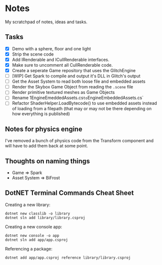 # Notes

My scratchpad of notes, ideas and tasks.

## Tasks

- [x] Demo with a sphere, floor and one light
- [x] Strip the scene code
- [x] Add IRenderable and ICullRenderable interfaces. 
- [x] Make sure to uncomment all CullRenderable code.
- [x] Create a seperate Game repository that uses the GlitchEngine
- [ ] [WIP] Get Spark to compile and output it's DLL in Glitch's output
- [ ] Get the Asset System to read both loose file and embedded assets
- [ ] Render the Skybox Game Object from reading the `.scene` file
- [ ] Render primitive textured meshes as Game Objects
- [ ] Rename 1EngineEmeddedAssets.cs` to `EngineEmbeddedAssets.cs`
- [ ] Refactor ShaderHelper.LoadBytecode() to use embedded assets instead of loading from a filepath (that may or may not be there depending on how everything is published)  

## Notes for physics engine

I've removed a bunch of physics code from the Transform component and will have to add them back at some point.

## Thoughts on naming things

- Game => Spark
- Asset System => BiFrost

## DotNET Terminal Commands Cheat Sheet

Creating a new library:

```
dotnet new classlib -o library
dotnet sln add library/library.csproj
```

Creating a new console app:

```
dotnet new console -o app
dotnet sln add app/app.csproj
```

Referencing a package:

```
dotnet add app/app.csproj reference library/library.csproj
```